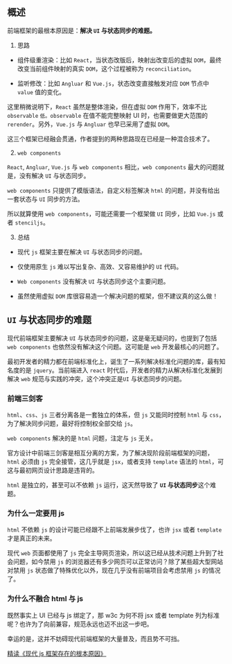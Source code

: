 ## 概述

前端框架的最根本原因是：**解决 `UI` 与状态同步的难题。**

1. 思路

- 组件级重渲染：比如 `React`，当状态改版后，映射出改变后的虚拟 `DOM`，最终改变当前组件映射的真实 `DOM`，这个过程被称为 `reconciliation`。

- 监听修改：比如 `Angluar` 和 `Vue.js`，状态改变直接触发对应 `DOM` 节点中 `value` 值的变化。

这里稍微说明下，`React` 虽然是整体渲染，但在虚拟 `DOM` 作用下，效率不比 `observable` `低。observable` 在值不能完整映射 UI 时，也需要做更大范围的 `rerender`。另外，`Vue.js` 与 `Angluar` 也早已采用了虚拟 `DOM`。

这三个框架已经融会贯通，作者提到的两种思路现在已经是一种混合技术了。

2. `web components`

`React`, `Angluar`, `Vue.js` 与 `web components` 相比，`web components` 最大的问题就是，没有解决 `UI` 与状态同步。

`web components` 只提供了模版语法，自定义标签解决 `html` 的问题，并没有给出一套状态与 `UI` 同步的方法。

所以就算使用 `web components`，可能还需要一个框架做 `UI` 同步，比如 `Vue.js` 或者 `stenciljs`。

3. 总结

- 现代 `js` 框架主要在解决 `UI` 与状态同步的问题。

- 仅使用原生 `js` 难以写出复杂、高效、又容易维护的 `UI` 代码。

- `Web components` 没有解决 `UI` 与状态同步这个主要问题。

- 虽然使用虚拟 `DOM` 库很容易造一个解决问题的框架，但不建议真的这么做！

## `UI` 与状态同步的难题

现代前端框架主要解决 `UI` 与状态同步的问题，这是毫无疑问的，也提到了包括 `web components` 也依然没有解决这个问题。这可能是 `web` 开发最核心的问题了。

最初开发者的精力都在前端标准化上，诞生了一系列解决标准化问题的库，最有知名度的是 `jquery`。当前端进入 `react` 时代后，开发者的精力从解决标准化发展到解决 `web` 规范与实践的冲突，这个冲突正是`UI` 与状态同步的问题。

### 前端三剑客

`html`、`css`、`js` 三者分离各是一套独立的体系，但 `js` 又能同时控制 `html` 与 `css`，为了解决同步问题，最好将控制权全部交给 `js`。

`web components` 解决的是 `html` 问题，注定与 `js` 无关。

官方设计中前端三剑客是相互分离的方案，为了解决现阶段前端框架的问题，`html` 必须由 `js` 完全接管，这几乎就是 `jsx`，或者支持 `template` 语法的 `html`，可这与最初网页设计思路是违背的。

`html` 是独立的，甚至可以不依赖 `js` 运行，这天然导致了 **`UI` 与状态同步**这个难题。

### 为什么一定要用 js

`html` 不依赖 `js` 的设计可能已经跟不上前端发展步伐了，也许 `jsx` 或者 `template` 才是真正的未来。

现代 `web` 页面都使用了 `js` 完全主导网页渲染，所以这已经从技术问题上升到了社会问题，如今禁用 `js` 的浏览器还有多少网页可以正常访问？除了某些超大型网站对禁用 `js` 状态做了特殊优化以外，现在几乎没有前端项目会考虑禁用 `js` 的情况了。

### 为什么不融合 html 与 js

既然事实上 UI 已经与 js 绑定了，那 w3c 为何不将 jsx 或者 template 列为标准呢？也许为了向前兼容，规范永远也迈不出这一步吧。

幸运的是，这并不妨碍现代前端框架的大量普及，而且势不可挡。

[精读《现代 js 框架存在的根本原因》](https://github.com/ascoders/weekly/blob/master/%E5%89%8D%E6%B2%BF%E6%8A%80%E6%9C%AF/57.%E7%B2%BE%E8%AF%BB%E3%80%8A%E7%8E%B0%E4%BB%A3%20js%20%E6%A1%86%E6%9E%B6%E5%AD%98%E5%9C%A8%E7%9A%84%E6%A0%B9%E6%9C%AC%E5%8E%9F%E5%9B%A0%E3%80%8B.md)
